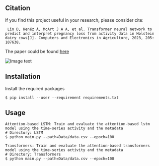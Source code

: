 ## Citation
If you find this project useful in your research, please consider cite:
		
     Lin D, Kenéz Á, McArt J A A, et al. Transformer neural network to predict and interpret pregnancy loss from activity data in Holstein dairy cows[J]. Computers and Electronics in Agriculture, 2023, 205: 107638.

The paper could be found [here](https://www.dropbox.com/scl/fi/95y0rd775ms1sqvc5ey7e/Transformer-neural-network-to-predict-and-interpret-pregnancy-loss-from-activity-data-in-Holstein-dairy-cows.pdf?rlkey=52sqpr37ks59l2n0nxs0a7fvf&dl=0)


![Image text](https://github.com/lindan1128/PregnancyLoss-Prediction-Project/blob/main/Workflow.png)

## Installation
Install the required packages
    
    $ pip install --user --requirement requirements.txt
    
## Usage
    
    Attention-based LSTM: Train and evaluate the attention-based lstm model using the time-series activity and the metadata
    # Directory: LSTM
    $ python main.py --path=Data/data.csv --epoch=100
    
    Transformers: Train and evaluate the attention-based transformers model using the time-series activity and the metadata
    # Directory: Transformers
    $ python main.py --path=Data/data.csv --epoch=100
